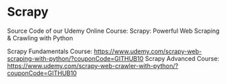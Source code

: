 # Scrapy
Source Code of our Udemy Online Course: Scrapy: Powerful Web Scraping &amp; Crawling with Python

Scrapy Fundamentals Course: https://www.udemy.com/scrapy-web-scraping-with-python/?couponCode=GITHUB10
Scrapy Advanced Course: https://www.udemy.com/scrapy-web-crawler-with-python/?couponCode=GITHUB10
